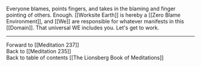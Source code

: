 Everyone blames, points fingers, and takes in the blaming and finger pointing of others. Enough. [[Worksite Earth]] is hereby a [[Zero Blame Environment]], and [[We]] are responsible for whatever manifests in this [[Domain]]. That universal WE includes you. Let's get to work. 

___

Forward to [[Meditation 237]]  
Back to [[Meditation 235]]  
Back to table of contents [[The Lionsberg Book of Meditations]]  